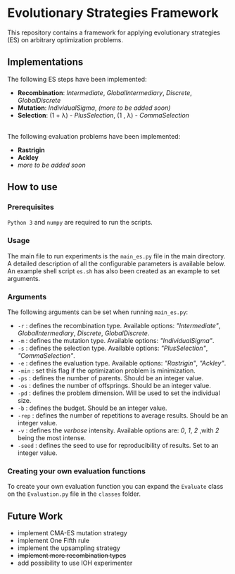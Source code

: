 # Evolutionary Strategies Framework

This repository contains a framework for applying evolutionary strategies (ES) on arbitrary optimization problems.

## Implementations

The following ES steps have been implemented:
 - **Recombination**: *Intermediate*, *GlobalIntermediary*, *Discrete*, *GlobalDiscrete*
 - **Mutation**: *IndividualSigma*, *(more to be added soon)*
 - **Selection**: (1 + λ) - *PlusSelection*, (1 , λ) - *CommaSelection*
<br/><br/>

The following evaluation problems have been implemented:
 - **Rastrigin**
 - **Ackley**
 - *more to be added soon*


## How to use

### Prerequisites

`Python 3` and `numpy` are required to run the scripts. 

### Usage

The main file to run experiments is the `main_es.py` file in the main directory. A detailed description of all the configurable parameters is available below. An example shell script `es.sh` has also been created as an example to set arguments.

### Arguments

The following arguments can be set when running `main_es.py`:

- `-r` : defines the recombination type. Available options: *"Intermediate"*, *GlobalIntermediary*, *Discrete*, *GlobalDiscrete*.
- `-m` : defines the mutation type. Available options: *"IndividualSigma"*.
- `-s` : defines the selection type. Available options: *"PlusSelection"*, *"CommaSelection"*.
- `-e` : defines the evaluation type. Available options: *"Rastrigin"*, *"Ackley"*.
- `-min` : set this flag if the optimization problem is minimization.
- `-ps` : defines the number of parents. Should be an integer value.
- `-os` : defines the number of offsprings. Should be an integer value.
- `-pd` : defines the problem dimension. Will be used to set the individual size.
- `-b` : defines the budget. Should be an integer value.
- `-rep` : defines the number of repetitions to average results. Should be an integer value.
- `-v` : defines the *verbose* intensity. Available options are: *0*, *1*, *2* ,with *2* being the most intense. 
- `-seed` : defines the seed to use for reproducibility of results. Set to an integer value.


### Creating your own evaluation functions 

To create your own evaluation function you can expand the `Evaluate` class on the `Evaluation.py` file in the `classes` folder. 

## Future Work

- implement CMA-ES mutation strategy
- implement One Fifth rule
- implement the upsampling strategy
- ~~implement more recombination types~~
- add possibility to use IOH experimenter

